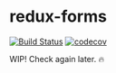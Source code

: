 # redux-forms

[![Build Status](https://travis-ci.org/oreqizer/redux-forms.svg?branch=master)](https://travis-ci.org/oreqizer/redux-forms)
[![codecov](https://codecov.io/gh/oreqizer/redux-forms/branch/master/graph/badge.svg)](https://codecov.io/gh/oreqizer/redux-forms)

WIP! Check again later. :fire:
